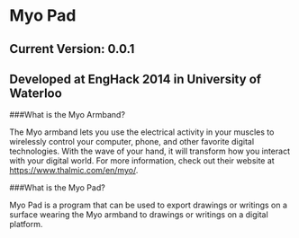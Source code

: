 Myo Pad
=======
Current Version: 0.0.1
----------------------
Developed at EngHack 2014 in University of Waterloo
---------------------------------------------------

###What is the Myo Armband?

The Myo armband lets you use the electrical activity in your muscles to wirelessly control your computer, phone, and other favorite digital technologies. With the wave of your hand, it will transform how you interact with your digital world. For more information, check out their website at https://www.thalmic.com/en/myo/.

###What is the Myo Pad?

Myo Pad is a program that can be used to export drawings or writings on a surface wearing the Myo armband to drawings or writings on a digital platform.


